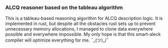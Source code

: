 ### ALCQ reasoner based on the tableau algorithm
This is a tableau-based reasoning algorithm for ALCQ description logic.
It is implemented in rust, but despite all the obstacles rust sets up to prevent unnecessary memory allocations, I managed to clone data everywhere possible and everywhere impossible. My only hope is that this smart-aleck compiler will optimize everything for me. ¯\_(ツ)_/¯
